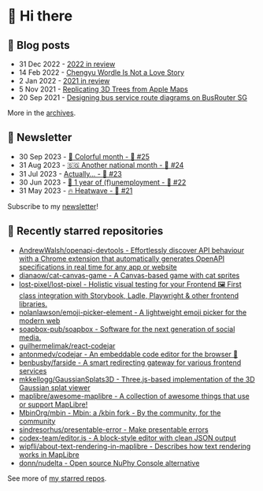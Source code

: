 # 👋 Hi there

## 📝 Blog posts

<!-- feed start -->
- 31 Dec 2022 - [2022 in review](https://cheeaun.com/blog/2022/12/2022-in-review/)
- 14 Feb 2022 - [Chengyu Wordle Is Not a Love Story](https://cheeaun.com/blog/2022/02/chengyu-wordle-is-not-a-love-story/)
- 2 Jan 2022 - [2021 in review](https://cheeaun.com/blog/2022/01/2021-in-review/)
- 5 Nov 2021 - [Replicating 3D Trees from Apple Maps](https://cheeaun.com/blog/2021/11/replicating-3d-trees-apple-maps/)
- 20 Sep 2021 - [Designing bus service route diagrams on BusRouter SG](https://cheeaun.com/blog/2021/09/bus-service-route-diagrams-busrouter-sg/)
<!-- feed end -->

More in the [archives](https://cheeaun.com/blog/archives/).

## 📰 Newsletter

<!-- newsletter start -->
- 30 Sep 2023 - [🎨 Colorful month - 🥫 #25](https://cheeaun.substack.com/p/colorful-month-25)
- 31 Aug 2023 - [🇸🇬 Another national month - 🥫 #24](https://cheeaun.substack.com/p/another-national-month-24)
- 31 Jul 2023 - [Actually… - 🥫 #23](https://cheeaun.substack.com/p/actually-23)
- 30 Jun 2023 - [🎂 1 year of (f)unemployment - 🥫 #22](https://cheeaun.substack.com/p/1-year-of-funemployment-22)
- 31 May 2023 - [🔥 Heatwave - 🥫 #21](https://cheeaun.substack.com/p/heatwave-21)
<!-- newsletter end -->

Subscribe to my [newsletter](https://cheeaun.substack.com/)!

## 🌟 Recently starred repositories

<!-- starred repos start -->
- [AndrewWalsh/openapi-devtools - Effortlessly discover API behaviour with a Chrome extension that automatically generates OpenAPI specifications in real time for any app or website](https://github.com/AndrewWalsh/openapi-devtools)
- [dianaow/cat-canvas-game - A Canvas-based game with cat sprites](https://github.com/dianaow/cat-canvas-game)
- [lost-pixel/lost-pixel - Holistic visual testing for your Frontend 🖼 First class integration with Storybook, Ladle, Playwright & other frontend libraries.](https://github.com/lost-pixel/lost-pixel)
- [nolanlawson/emoji-picker-element - A lightweight emoji picker for the modern web](https://github.com/nolanlawson/emoji-picker-element)
- [soapbox-pub/soapbox - Software for the next generation of social media.](https://github.com/soapbox-pub/soapbox)
- [guilhermelimak/react-codejar](https://github.com/guilhermelimak/react-codejar)
- [antonmedv/codejar - An embeddable code editor for the browser 🍯](https://github.com/antonmedv/codejar)
- [benbusby/farside - A smart redirecting gateway for various frontend services](https://github.com/benbusby/farside)
- [mkkellogg/GaussianSplats3D - Three.js-based implementation of the 3D Gaussian splat viewer](https://github.com/mkkellogg/GaussianSplats3D)
- [maplibre/awesome-maplibre - A collection of awesome things that use or support MapLibre!](https://github.com/maplibre/awesome-maplibre)
- [MbinOrg/mbin - Mbin: a /kbin fork - By the community, for the community](https://github.com/MbinOrg/mbin)
- [sindresorhus/presentable-error - Make presentable errors](https://github.com/sindresorhus/presentable-error)
- [codex-team/editor.js - A block-style editor with clean JSON output](https://github.com/codex-team/editor.js)
- [wipfli/about-text-rendering-in-maplibre - Describes how text rendering works in MapLibre](https://github.com/wipfli/about-text-rendering-in-maplibre)
- [donn/nudelta - Open source NuPhy Console alternative](https://github.com/donn/nudelta)
<!-- starred repos end -->

See more of [my starred repos](https://github.com/stars/cheeaun/).

